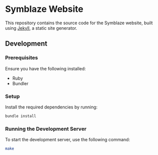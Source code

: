# Symblaze Website

This repository contains the source code for the Symblaze website, built using [Jekyll](https://jekyllrb.com/), a static site generator.

## Development

### Prerequisites

Ensure you have the following installed:

- Ruby
- Bundler

### Setup

Install the required dependencies by running:

```bash
bundle install
```

### Running the Development Server

To start the development server, use the following command:

```bash
make
```

